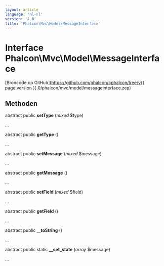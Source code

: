 ```yaml
---
layout: article
language: 'nl-nl'
version: '4.0'
title: 'Phalcon\Mvc\Model\MessageInterface'
---
```

# Interface **Phalcon\Mvc\Model\MessageInterface**

[Broncode op GitHub](https://github.com/phalcon/cphalcon/tree/v{{ page.version }}.0/phalcon/mvc/model/messageinterface.zep)

## Methoden

abstract public **setType** (*mixed* $type)

...

abstract public **getType** ()

...

abstract public **setMessage** (*mixed* $message)

...

abstract public **getMessage** ()

...

abstract public **setField** (*mixed* $field)

...

abstract public **getField** ()

...

abstract public **__toString** ()

...

abstract public static **__set_state** (*array* $message)

...